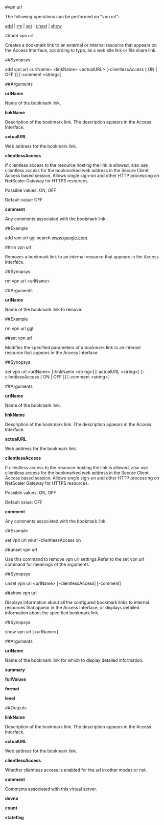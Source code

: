 #vpn url

The following operations can be performed on "vpn url":


[add](#add-vpn-url) | [rm](#rm-vpn-url) | [set](#set-vpn-url) | [unset](#unset-vpn-url) | [show](#show-vpn-url)

##add vpn url

Creates a bookmark link to an external or internal resource that appears on the Access Interface, according to type, as a web site link or file share link.


##Synopsys

add vpn url &lt;urlName> &lt;linkName> &lt;actualURL> [-clientlessAccess ( ON | OFF )] [-comment &lt;string>]


##Arguments

<b>urlName</b>
Name of the bookmark link.

<b>linkName</b>
Description of the bookmark link. The description appears in the Access Interface.

<b>actualURL</b>
Web address for the bookmark link.

<b>clientlessAccess</b>
If clientless access to the resource hosting the link is allowed, also use clientless access for the bookmarked web address in the Secure Client Access based session. Allows single sign-on and other HTTP processing on NetScaler Gateway for HTTPS resources.
Possible values: ON, OFF
Default value: OFF

<b>comment</b>
Any comments associated with the bookmark link.



##Example

add vpn url ggl search www.google.com.

##rm vpn url

Removes a bookmark link to an internal resource that appears in the Access Interface.


##Synopsys

rm vpn url &lt;urlName>


##Arguments

<b>urlName</b>
Name of the bookmark link to remove.



##Example

rm vpn url ggl

##set vpn url

Modifies the specified parameters of a bookmark link to an internal resource that appears in the Access Interface.


##Synopsys

set vpn url &lt;urlName> [-linkName &lt;string>] [-actualURL &lt;string>] [-clientlessAccess ( ON | OFF )] [-comment &lt;string>]


##Arguments

<b>urlName</b>
Name of the bookmark link.

<b>linkName</b>
Description of the bookmark link. The description appears in the Access Interface.

<b>actualURL</b>
Web address for the bookmark link.

<b>clientlessAccess</b>
If clientless access to the resource hosting the link is allowed, also use clientless access for the bookmarked web address in the Secure Client Access based session. Allows single sign-on and other HTTP processing on NetScaler Gateway for HTTPS resources.
Possible values: ON, OFF
Default value: OFF

<b>comment</b>
Any comments associated with the bookmark link.



##Example

set vpn url wiurl -clientlessAccess on

##unset vpn url

Use this command to remove vpn url settings.Refer to the set vpn url command for meanings of the arguments.


##Synopsys

unset vpn url &lt;urlName> [-clientlessAccess] [-comment]


##show vpn url

Displays information about all the configured bookmark links to internal resources that appear in the Access Interface, or displays detailed information about the specified bookmark link.


##Synopsys

show vpn url [&lt;urlName>]


##Arguments

<b>urlName</b>
Name of the bookmark link for which to display detailed information.

<b>summary</b>

<b>fullValues</b>

<b>format</b>

<b>level</b>



##Outputs

<b>linkName</b>
Description of the bookmark link. The description appears in the Access Interface.

<b>actualURL</b>
Web address for the bookmark link.

<b>clientlessAccess</b>
Whether clientless access is enabled for the url in other modes or not.

<b>comment</b>
Comments associated with this virtual server.

<b>devno</b>

<b>count</b>

<b>stateflag</b>



